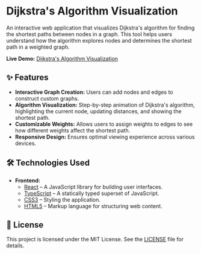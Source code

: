 # Dijkstra's Algorithm Visualization

An interactive web application that visualizes Dijkstra's algorithm for finding the shortest paths between nodes in a graph. This tool helps users understand how the algorithm explores nodes and determines the shortest path in a weighted graph.

**Live Demo:** [Dijkstra's Algorithm Visualization](https://alexmosiakin.github.io/dijkstra/)

## ✨ Features

- **Interactive Graph Creation:** Users can add nodes and edges to construct custom graphs.
- **Algorithm Visualization:** Step-by-step animation of Dijkstra's algorithm, highlighting the current node, updating distances, and showing the shortest path.
- **Customizable Weights:** Allows users to assign weights to edges to see how different weights affect the shortest path.
- **Responsive Design:** Ensures optimal viewing experience across various devices.

## 🛠️ Technologies Used

- **Frontend:**
  - [React](https://reactjs.org/) – A JavaScript library for building user interfaces.
  - [TypeScript](https://www.typescriptlang.org/) – A statically typed superset of JavaScript.
  - [CSS3](https://developer.mozilla.org/en-US/docs/Web/CSS) – Styling the application.
  - [HTML5](https://developer.mozilla.org/en-US/docs/Web/HTML) – Markup language for structuring web content.
 
## 📝 License

This project is licensed under the MIT License. See the [LICENSE](./LICENSE) file for details.
